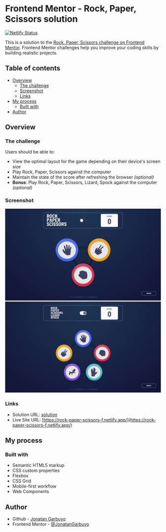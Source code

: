 # Frontend Mentor - Rock, Paper, Scissors solution

[![Netlify Status](https://api.netlify.com/api/v1/badges/9857162f-1976-4fbb-ae25-753d0c84ffd8/deploy-status)](https://app.netlify.com/sites/rock-paper-scissors-f/deploys)

This is a solution to the [Rock, Paper, Scissors challenge on Frontend Mentor](https://www.frontendmentor.io/challenges/rock-paper-scissors-game-pTgwgvgH). Frontend Mentor challenges help you improve your coding skills by building realistic projects.

## Table of contents

- [Overview](#overview)
  - [The challenge](#the-challenge)
  - [Screenshot](#screenshot)
  - [Links](#links)
- [My process](#my-process)
  - [Built with](#built-with)
- [Author](#author)

## Overview

### The challenge

Users should be able to:

- View the optimal layout for the game depending on their device's screen size
- Play Rock, Paper, Scissors against the computer
- Maintain the state of the score after refreshing the browser _(optional)_
- **Bonus**: Play Rock, Paper, Scissors, Lizard, Spock against the computer _(optional)_

### Screenshot

![screenshot](./screenshot.png)
![screenshot-bonus](./screenshot-bonus.png)

### Links

- Solution URL: [solution](https://github.com/JonatanGarbuyo/frontendmentor/tree/main/rock-paper-scissors-master)
- Live Site URL: [https://rock-paper-scissors-f.netlify.app/](https://rock-paper-scissors-f.netlify.app/)

## My process

### Built with

- Semantic HTML5 markup
- CSS custom properties
- Flexbox
- CSS Grid
- Mobile-first workflow
- Web Components

## Author

- Github - [Jonatan Garbuyo](https://github.com/JonatanGarbuyo)
- Frontend Mentor - [@JonatanGarbuyo](https://www.frontendmentor.io/profile/JonatanGarbuyo)
